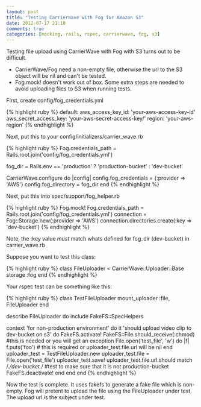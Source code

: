 ```yaml
---
layout: post
title: "Testing Carrierwave with Fog for Amazon S3"
date: 2012-07-17 21:10
comments: true
categories: [mocking, rails, rspec, carrierwave, fog, s3]
---
```


Testing file upload using CarrierWave with Fog with S3 turns out to be difficult.

* CarrierWave/Fog need a non-empty file, otherwise the url to the S3 object will be nil and can't be tested.
* Fog.mock! doesn't work out of box.  Some extra steps are needed to avoid uploading files to S3 when running tests.

First, create config/fog_credentials.yml

{% highlight ruby %}
default:
  aws_access_key_id: 'your-aws-access-key-id'
  aws_secret_access_key: 'your-aws-secret-access-key/'
  region: 'your-aws-region'
{% endhighlight %}

Next, put this to your config/initializers/carrier_wave.rb

{% highlight ruby %}
Fog.credentials_path = Rails.root.join('config/fog_credentials.yml')

fog_dir = Rails.env == 'production' ? 'production-bucket' : 'dev-bucket'

CarrierWave.configure do |config|
  config.fog_credentials = {:provider => 'AWS'}
  config.fog_directory  = fog_dir
end
{% endhighlight %}

Next, put this into spec/support/fog_helper.rb

{% highlight ruby %}
Fog.mock!
Fog.credentials_path = Rails.root.join('config/fog_credentials.yml')
connection = Fog::Storage.new(:provider => 'AWS')
connection.directories.create(:key => 'dev-bucket')
{% endhighlight %}

Note, the :key value *must* match whats defined for fog_dir (dev-bucket) in carrier_wave.rb

Suppose you want to test this class:

{% highlight ruby %}
class FileUploader < CarrierWave::Uploader::Base
  storage :fog
end
{% endhighlight %}

Your rspec test can be something like this:

{% highlight ruby %}
class TestFileUploader
  mount_uploader :file, FileUploader
end

describe FileUploader do
  include FakeFS::SpecHelpers

  context 'for non-production environment' do
    it 'should upload video clip to dev-bucket on s3' do
      FakeFS.activate!
      FakeFS::File.should_receive(:chmod) #this is needed or you will get an exception
      File.open('test_file', 'w') do |f|
        f.puts('foo') # this is required or uploader_test.file.url will be nil
      end
      uploader_test = TestFileUploader.new
      uploader_test.file = File.open('test_file')
      uploader_test.save!
      uploader_test.file.url.should match /.*\/dev-bucket.*/ #test to make sure that it is not production-bucket
      FakeFS.deactivate!
    end
  end
end
{% endhighlight %}

Now the test is complete.  It uses fakefs to generate a fake file which is non-empty.  Fog will pretent to upload the file
using the FileUploader under test.  The upload url is the subject under test.